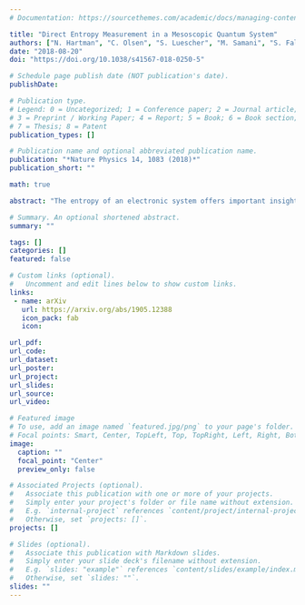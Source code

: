 ```yaml
---
# Documentation: https://sourcethemes.com/academic/docs/managing-content/

title: "Direct Entropy Measurement in a Mesoscopic Quantum System"
authors: ["N. Hartman", "C. Olsen", "S. Luescher", "M. Samani", "S. Fallahi", "G. Gardner", "M. Manfra", "J. Folk"]
date: "2018-08-20"
doi: "https://doi.org/10.1038/s41567-018-0250-5"

# Schedule page publish date (NOT publication's date).
publishDate:

# Publication type.
# Legend: 0 = Uncategorized; 1 = Conference paper; 2 = Journal article;
# 3 = Preprint / Working Paper; 4 = Report; 5 = Book; 6 = Book section;
# 7 = Thesis; 8 = Patent
publication_types: []

# Publication name and optional abbreviated publication name.
publication: "*Nature Physics 14, 1083 (2018)*"
publication_short: ""

math: true

abstract: "The entropy of an electronic system offers important insights into the nature of its quantum mechanical ground state. This is particularly valuable in cases where the state is difficult to identify by conventional experimental probes, such as conductance. Traditionally, entropy measurements are based on bulk properties, such as heat capacity, that are easily observed in macroscopic samples but are unmeasurably small in systems that consist of only a few particles. Here, we develop a mesoscopic circuit to directly measure the entropy of just a few electrons, and demonstrate its efficacy using the well-understood spin statistics of the first, second and third electron ground states in a GaAs quantum dot. The precision of this technique, quantifying the entropy of a single spin-1/2 to within 5% of the expected value of $\\mathrm{k\\_{B}\\ln2}$, shows its potential for probing more exotic systems. For example, entangled states or those with non-Abelian statistics could be clearly distinguished by their low-temperature entropy."

# Summary. An optional shortened abstract.
summary: ""

tags: []
categories: []
featured: false

# Custom links (optional).
#   Uncomment and edit lines below to show custom links.
links:
 - name: arXiv
   url: https://arxiv.org/abs/1905.12388
   icon_pack: fab
   icon:

url_pdf:
url_code:
url_dataset:
url_poster:
url_project:
url_slides:
url_source:
url_video:

# Featured image
# To use, add an image named `featured.jpg/png` to your page's folder.
# Focal points: Smart, Center, TopLeft, Top, TopRight, Left, Right, BottomLeft, Bottom, BottomRight.
image:
  caption: ""
  focal_point: "Center"
  preview_only: false

# Associated Projects (optional).
#   Associate this publication with one or more of your projects.
#   Simply enter your project's folder or file name without extension.
#   E.g. `internal-project` references `content/project/internal-project/index.md`.
#   Otherwise, set `projects: []`.
projects: []

# Slides (optional).
#   Associate this publication with Markdown slides.
#   Simply enter your slide deck's filename without extension.
#   E.g. `slides: "example"` references `content/slides/example/index.md`.
#   Otherwise, set `slides: ""`.
slides: ""
---
```

